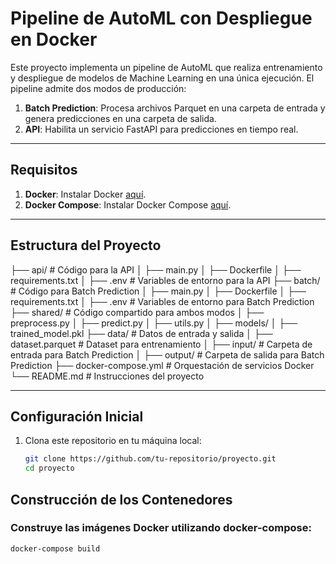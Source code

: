 # **Pipeline de AutoML con Despliegue en Docker**

Este proyecto implementa un pipeline de AutoML que realiza entrenamiento y despliegue de modelos de Machine Learning en una única ejecución. El pipeline admite dos modos de producción:

1. **Batch Prediction**: Procesa archivos Parquet en una carpeta de entrada y genera predicciones en una carpeta de salida.
2. **API**: Habilita un servicio FastAPI para predicciones en tiempo real.

---

## **Requisitos**

1. **Docker**: Instalar Docker [aquí](https://docs.docker.com/get-docker/).
2. **Docker Compose**: Instalar Docker Compose [aquí](https://docs.docker.com/compose/install/).

---

## **Estructura del Proyecto**

├── api/                     # Código para la API
│   ├── main.py
│   ├── Dockerfile
│   ├── requirements.txt
│   ├── .env                 # Variables de entorno para la API
├── batch/                   # Código para Batch Prediction
│   ├── main.py
│   ├── Dockerfile
│   ├── requirements.txt
│   ├── .env                 # Variables de entorno para Batch Prediction
├── shared/                  # Código compartido para ambos modos
│   ├── preprocess.py
│   ├── predict.py
│   ├── utils.py
│   ├── models/
│       ├── trained_model.pkl
├── data/                    # Datos de entrada y salida
│   ├── dataset.parquet      # Dataset para entrenamiento
│   ├── input/               # Carpeta de entrada para Batch Prediction
│   ├── output/              # Carpeta de salida para Batch Prediction
├── docker-compose.yml       # Orquestación de servicios Docker
└── README.md                # Instrucciones del proyecto



---

## **Configuración Inicial**

1. Clona este repositorio en tu máquina local:

   ```bash
   git clone https://github.com/tu-repositorio/proyecto.git
   cd proyecto


## Construcción de los Contenedores
### Construye las imágenes Docker utilizando docker-compose:
 
```docker-compose build```